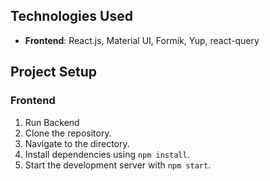 ## Technologies Used

- **Frontend**: React.js, Material UI, Formik, Yup, react-query

## Project Setup

### Frontend

1. Run Backend
2. Clone the repository.
3. Navigate to the directory.
4. Install dependencies using `npm install`.
5. Start the development server with `npm start`.
